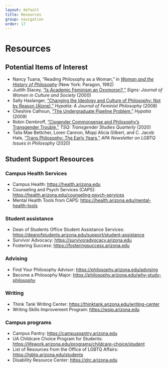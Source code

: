 ```yaml
---
layout: default
title: Resources
group: navigation
order: 17
---
```


# Resources

## Potential Items of Interest

- Nancy Tuana, “Reading Philosophy as a Woman,” in [*Woman and the History of Philosophy*](https://archive.org/embed/isbn_9780557781942) (New York: Paragon, 1992)
- Judith Stacey, [“Is Academic Feminism an Oxymoron?,”](http://ezproxy.library.arizona.edu/login?url=https://www.jstor.org/stable/3175510) *Signs: Journal of Women in Culture and Society* (2000)
- Sally Haslanger, [“Changing the Ideology and Culture of Philosophy: Not by Reason (Alone),”](https://web.mit.edu/~shaslang/papers/HaslangerWomeninPhil07.pdf) *Hypatia: A Journal of Feminist Philosophy* (2008)
- Cheshire Calhoun, [“The Undergraduate Pipeline Problem,”](http://ezproxy.library.arizona.edu/login?url=https://www.jstor.org/stable/20618157) *Hypatia* (2009)
- Robin Dembroff, [“Cisgender Commonsense and Philosophy’s Transgender Trouble,”](http://ezproxy.library.arizona.edu/login?url=https://read.dukeupress.edu/tsq/article-abstract/7/3/399/166955/Cisgender-Commonsense-and-Philosophy-s-Transgender?redirectedFrom=fulltext) *TSQ: Transgender Studies Quarterly* (2020)
- Talia Mae Bettcher, Loren Cannon, Miqqi Alicia Gilbert, and
  C. Jacob Hale, [“Trans Philosophy: The Early Years,”](https://www.apaonline.org/resource/collection/B4B9E534-A677-4F29-8DC9-D75A5F16CC55/LGBTQV20n1.pdf#page=2) *APA Newsletter on LGBTQ Issues in Philosophy* (2020)

## Student Support Resources

### Campus Health Services

-   Campus Health: <https://health.arizona.edu>
-   Counseling and Psych Services (CAPS): <https://health.arizona.edu/counseling-psych-services>
-   Mental Health Tools from CAPS: <https://health.arizona.edu/mental-health-tools>

### Student assistance

-   Dean of Students Office Student Assistance Services: <https://deanofstudents.arizona.edu/support/student-assistance>
-   Survivor Advocacy: <https://survivoradvocacy.arizona.edu>
-   Fostering Success: <https://fosteringsuccess.arizona.edu>

### Advising

-   Find Your Philosophy Advisor: <https://philosophy.arizona.edu/advising>
-   Become a Philosophy Major: <https://philosophy.arizona.edu/why-study-philosophy>

### Writing

-   Think Tank Writing Center: <https://thinktank.arizona.edu/writing-center>
-   Writing Skills Improvement Program: <https://wsip.arizona.edu>

### Campus programs

-   Campus Pantry: <https://campuspantry.arizona.edu>
-   UA Childcare Choice Program for Students: <https://lifework.arizona.edu/programs/childcare-choice/student>
-   List of Resources from the Office of LGBTQ Affairs: <https://lgbtq.arizona.edu/students>
-   Disability Resource Center: <https://drc.arizona.edu>